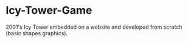 # Icy-Tower-Game
2001's Icy Tower embedded on a website and developed from scratch (basic shapes graphics). 
